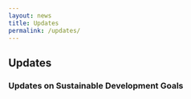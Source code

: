 ```yaml
---
layout: news
title: Updates
permalink: /updates/
---
```


## Updates

### Updates on Sustainable Development Goals

